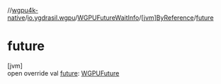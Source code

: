 //[wgpu4k-native](../../../../index.md)/[io.ygdrasil.wgpu](../../index.md)/[WGPUFutureWaitInfo](../index.md)/[[jvm]ByReference](index.md)/[future](future.md)

# future

[jvm]\
open override val [future](future.md): [WGPUFuture](../../-w-g-p-u-future/index.md)